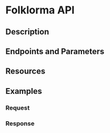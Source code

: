 # Folklorma API 

## Description 

## Endpoints and Parameters

## Resources 

## Examples

### Request

### Response
